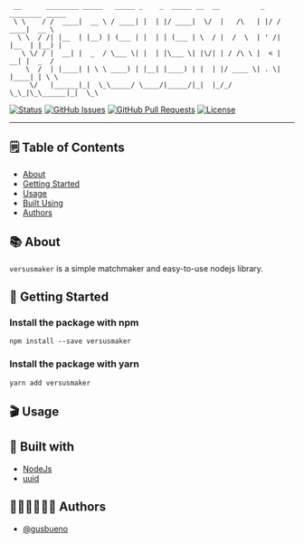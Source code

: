 ```text
 __      ________ _____   _____ _    _  _____ __  __          _  ________ _____
 \ \    / /  ____|  __ \ / ____| |  | |/ ____|  \/  |   /\   | |/ /  ____|  __ \
  \ \  / /| |__  | |__) | (___ | |  | | (___ | \  / |  /  \  | ' /| |__  | |__) |
   \ \/ / |  __| |  _  / \___ \| |  | |\___ \| |\/| | / /\ \ |  < |  __| |  _  /
    \  /  | |____| | \ \ ____) | |__| |____) | |  | |/ ____ \| . \| |____| | \ \
     \/   |______|_|  \_\_____/ \____/|_____/|_|  |_/_/    \_\_|\_\______|_|  \_\

```

<div>

[![Status](https://img.shields.io/badge/status-active-success.svg)]()
[![GitHub Issues](https://img.shields.io/github/issues/gusbueno/versusmaker.svg)](https://github.com/gusbueno/versusmaker/issues)
[![GitHub Pull Requests](https://img.shields.io/github/issues-pr/gusbueno/versusmaker.svg)](https://github.com/gusbueno/versusmaker/pulls)
[![License](https://img.shields.io/badge/license-MIT-blue.svg)](/LICENSE)

</div>

---

## 🗒️ Table of Contents

-   [About](#about)
-   [Getting Started](#getting_started)
-   [Usage](#usage)
-   [Built Using](#built_with)
-   [Authors](#authors)

## 📚 About <a name="about"></a>

`versusmaker` is a simple matchmaker and easy-to-use nodejs library.

## 🚀 Getting Started <a name="getting_started"></a>

### Install the package with npm

```shell
npm install --save versusmaker
```

### Install the package with yarn

```shell
yarn add versusmaker
```

## 🎬 Usage <a name="usage"></a>

## 🚧 Built with <a name="built_with"></a>

-   [NodeJs](https://nodejs.org/en/)
-   [uuid](https://github.com/uuidjs/uuid)

## 🧑🏻‍💻👩🏻‍💻 Authors <a name="authors"></a>

-   [@gusbueno](https://github.com/gusbueno)
